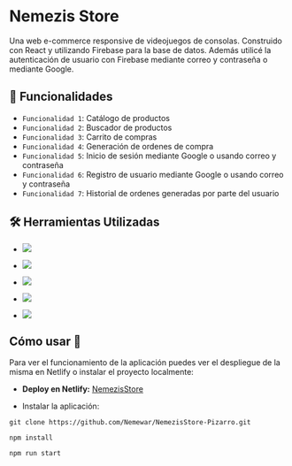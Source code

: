 



# Nemezis Store

Una web e-commerce responsive de videojuegos de consolas. Construido con React y utilizando
Firebase para la base de datos. Además utilicé la autenticación de usuario 
con Firebase mediante correo y contraseña o mediante Google.

##  🔨 Funcionalidades
- `Funcionalidad 1`: Catálogo de productos
- `Funcionalidad 2`: Buscador de productos
- `Funcionalidad 3`: Carrito de compras
- `Funcionalidad 4`: Generación de ordenes de compra
- `Funcionalidad 5`: Inicio de sesión mediante Google o usando correo y contraseña
- `Funcionalidad 6`: Registro de usuario mediante Google o usando correo y contraseña
- `Funcionalidad 7`: Historial de ordenes generadas por parte del usuario



##  🛠️ Herramientas Utilizadas

- ![](https://img.shields.io/badge/HTML5-E34F26?style=for-the-badge&logo=html5&logoColor=white)

- ![](https://img.shields.io/badge/CSS3-1572B6?style=for-the-badge&logo=css3&logoColor=white)

- ![](https://img.shields.io/badge/JavaScript-F7DF1E?style=for-the-badge&logo=javascript&logoColor=black)

- ![](https://img.shields.io/badge/React-20232A?style=for-the-badge&logo=react&logoColor=61DAFB)

- ![](https://img.shields.io/badge/Firebase-039BE5?style=for-the-badge&logo=Firebase&logoColor=white)


## Cómo usar 🚀

Para ver el funcionamiento de la aplicación puedes ver el despliegue de la misma en Netlify o instalar el proyecto localmente:

- **Deploy en Netlify:**   [NemezisStore](https://nemezis-store-2.netlify.app/)

- Instalar la aplicación:

```
git clone https://github.com/Nemewar/NemezisStore-Pizarro.git
```

```
npm install
```

```
npm run start
```


